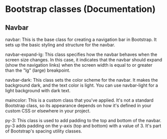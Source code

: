 # Bootstrap classes (Documentation)
## Navbar
navbar: This is the base class for creating a navigation bar in Bootstrap. It sets up the basic styling and structure for the navbar.

navbar-expand-lg: This class specifies how the navbar behaves when the screen size changes. In this case, it indicates that the navbar should expand (show the navigation links) when the screen width is equal to or greater than the "lg" (large) breakpoint.

navbar-dark: This class sets the color scheme for the navbar. It makes the background dark, and the text color is light. You can use navbar-light for a light background with dark text.

maincolor: This is a custom class that you've applied. It's not a standard Bootstrap class, so its appearance depends on how it's defined in your custom CSS or elsewhere in your project.

py-3: This class is used to add padding to the top and bottom of the navbar. py-3 adds padding on the y-axis (top and bottom) with a value of 3. It's part of Bootstrap's spacing utility classes.